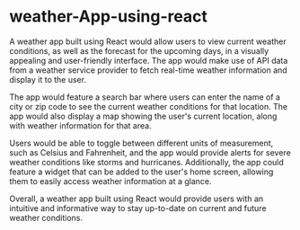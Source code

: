 # weather-App-using-react

A weather app built using React would allow users to view current weather conditions, as well as the forecast for the upcoming days, in a visually appealing and user-friendly interface. The app would make use of API data from a weather service provider to fetch real-time weather information and display it to the user.

The app would feature a search bar where users can enter the name of a city or zip code to see the current weather conditions for that location. The app would also display a map showing the user's current location, along with weather information for that area.

Users would be able to toggle between different units of measurement, such as Celsius and Fahrenheit, and the app would provide alerts for severe weather conditions like storms and hurricanes. Additionally, the app could feature a widget that can be added to the user's home screen, allowing them to easily access weather information at a glance.

Overall, a weather app built using React would provide users with an intuitive and informative way to stay up-to-date on current and future weather conditions.

